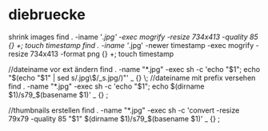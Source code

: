 diebruecke
==========


shrink images
find . -iname '*.jpg' -exec mogrify -resize 734x413 -quality 85 {} +; touch timestamp
find . -iname '*.jpg' -newer timestamp -exec mogrify -resize 734x413 -format png {} +; touch timestamp



//dateiname vor ext ändern
find . -name "*.jpg" -exec sh -c 'echo "$1"; echo "$(echo "$1" | sed s/.jpg\$/_s.jpg/)"' _ {} \;
//dateiname mit prefix versehen
find . -name "*.jpg" -exec sh -c 'echo "$1"; echo $(dirname $1)/s79_$(basename $1)' _ {} \;


//thumbnails erstellen
find . -name "*.jpg" -exec sh -c 'convert -resize 79x79 -quality 85 "$1" $(dirname $1)/s79_$(basename $1)' _ {} \;
